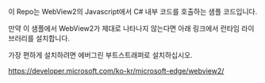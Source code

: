 ﻿이 Repo는 WebView2의 Javascript에서 C# 내부 코드를 호출하는 샘플 코드입니다.

만약 이 샘플에서 WebView2가 제대로 나타나지 않는다면 아래 링크에서 런타임 라이브러리를 설치합니다.

가장 편하게 설치하려면 에버그린 부트스트래퍼로 설치하십시오.

https://developer.microsoft.com/ko-kr/microsoft-edge/webview2/
